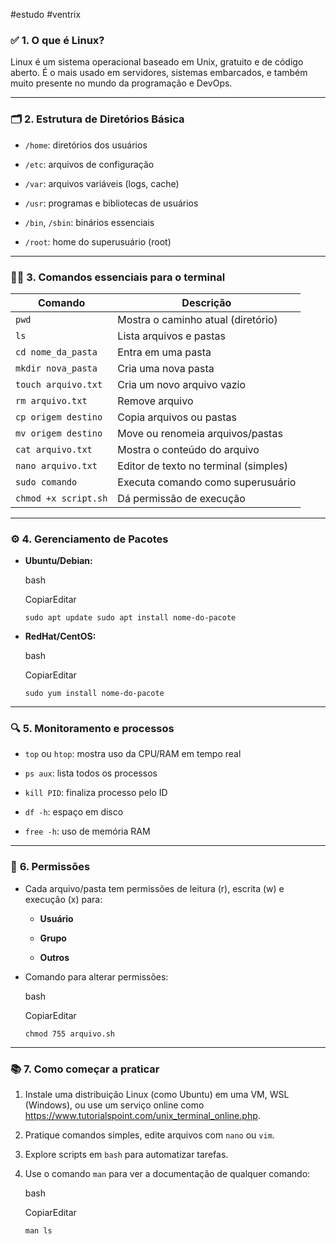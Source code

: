#estudo #ventrix

### ✅ **1. O que é Linux?**

Linux é um sistema operacional baseado em Unix, gratuito e de código aberto. É o mais usado em servidores, sistemas embarcados, e também muito presente no mundo da programação e DevOps.

---

### 🗂️ **2. Estrutura de Diretórios Básica**

- `/home`: diretórios dos usuários
    
- `/etc`: arquivos de configuração
    
- `/var`: arquivos variáveis (logs, cache)
    
- `/usr`: programas e bibliotecas de usuários
    
- `/bin`, `/sbin`: binários essenciais
    
- `/root`: home do superusuário (root)
    

---

### 🧑‍💻 **3. Comandos essenciais para o terminal**

| Comando              | Descrição                             |
| -------------------- | ------------------------------------- |
| `pwd`                | Mostra o caminho atual (diretório)    |
| `ls`                 | Lista arquivos e pastas               |
| `cd nome_da_pasta`   | Entra em uma pasta                    |
| `mkdir nova_pasta`   | Cria uma nova pasta                   |
| `touch arquivo.txt`  | Cria um novo arquivo vazio            |
| `rm arquivo.txt`     | Remove arquivo                        |
| `cp origem destino`  | Copia arquivos ou pastas              |
| `mv origem destino`  | Move ou renomeia arquivos/pastas      |
| `cat arquivo.txt`    | Mostra o conteúdo do arquivo          |
| `nano arquivo.txt`   | Editor de texto no terminal (simples) |
| `sudo comando`       | Executa comando como superusuário     |
| `chmod +x script.sh` | Dá permissão de execução              |

---

### ⚙️ **4. Gerenciamento de Pacotes**

- **Ubuntu/Debian:**
    
    bash
    
    CopiarEditar
    
    `sudo apt update sudo apt install nome-do-pacote`
    
- **RedHat/CentOS:**
    
    bash
    
    CopiarEditar
    
    `sudo yum install nome-do-pacote`
    

---

### 🔍 **5. Monitoramento e processos**

- `top` ou `htop`: mostra uso da CPU/RAM em tempo real
    
- `ps aux`: lista todos os processos
    
- `kill PID`: finaliza processo pelo ID
    
- `df -h`: espaço em disco
    
- `free -h`: uso de memória RAM
    

---

### 📁 **6. Permissões**

- Cada arquivo/pasta tem permissões de leitura (r), escrita (w) e execução (x) para:
    
    - **Usuário**
        
    - **Grupo**
        
    - **Outros**
        
- Comando para alterar permissões:
    
    bash
    
    CopiarEditar
    
    `chmod 755 arquivo.sh`
    

---

### 📚 **7. Como começar a praticar**

1. Instale uma distribuição Linux (como Ubuntu) em uma VM, WSL (Windows), ou use um serviço online como https://www.tutorialspoint.com/unix_terminal_online.php.
    
2. Pratique comandos simples, edite arquivos com `nano` ou `vim`.
    
3. Explore scripts em `bash` para automatizar tarefas.
    
4. Use o comando `man` para ver a documentação de qualquer comando:
    
    bash
    
    CopiarEditar
    
    `man ls`